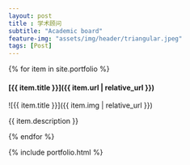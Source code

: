 ```yaml
--- 
layout: post
title : 学术顾问
subtitle: "Academic board"
feature-img: "assets/img/header/triangular.jpeg"
tags: [Post]
---
```


{% for item in site.portfolio %}
#### [{{ item.title }}]({{ item.url | relative_url }})

![{{ item.title }}]({{ item.img | relative_url }})

{{ item.description }}

{% endfor %}

{% include portfolio.html %}